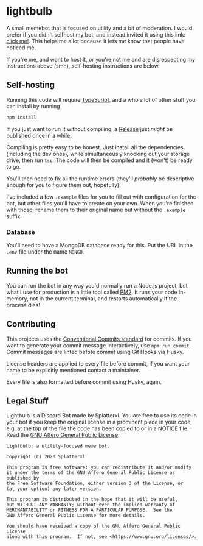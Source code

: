 # lightbulb

A small memebot that is focused on utility and a bit of moderation. I would prefer if you didn't selfhost my bot, and instead invited it using this link: [click me!][inv]. This helps me a lot because it lets me know that people have noticed me.

If you're me, and want to host it, or you're not me and are disrespecting my instructions above (smh), self-hosting instructions are below.

## Self-hosting

Running this code will require [TypeScript], and a whole lot of other stuff you can install by running

```sh
npm install
```

If you just want to run it without compiling, a [Release] just _might_ be published once in a while.

Compiling is pretty easy to be honest. Just install all the dependencies (including the dev ones), while simultaneously knocking out your storage drive, then run `tsc`. The code will then be compiled and it (won't) be ready to go.

You'll then need to fix all the runtime errors (they'll _probably_ be descriptive enough for you to figure them out, hopefully).

I've included a few `.example` files for you to fill out with configuration for the bot, but other files you'll have to create on your own. When you're finished with those, rename them to their original name but without the `.example` suffix.

### Database

You'll need to have a MongoDB database ready for this. Put the URL in the `.env` file under the name `MONGO`.

## Running the bot

You can run the bot in any way you'd normally run a Node.js project, but what I use for production is a little tool called [PM2]. It runs your code in-memory, not in the current terminal, and restarts automatically if the process dies!

## Contributing

This projects uses the [Conventional Commits standard][convcommits] for commits. If you want to generate your commit message interactively, use `npm run commit`. Commit messages are linted befote commit using Git Hooks via Husky.

License headers are applied to every file before commit, if you want your name to be explicitly mentioned contact a maintainer.

Every file is also formatted before commit using Husky, again.

## Legal Stuff

Lightbulb is a Discord Bot made by Splatterxl. You are free to use its code in your bot if you keep the original license in a prominent place in your code, e.g. at the top of the file the code has been copied to or in a NOTICE file. Read the [GNU Affero General Public License][agpl].

```
Lightbulb: a utility-focused meme bot.

Copyright (C) 2020 Splatterxl

This program is free software: you can redistribute it and/or modify
it under the terms of the GNU Affero General Public License as published by
the Free Software Foundation, either version 3 of the License, or
(at your option) any later version.

This program is distributed in the hope that it will be useful,
but WITHOUT ANY WARRANTY; without even the implied warranty of
MERCHANTABILITY or FITNESS FOR A PARTICULAR PURPOSE.  See the
GNU Affero General Public License for more details.

You should have received a copy of the GNU Affero General Public License
along with this program.  If not, see <https://www.gnu.org/licenses/>.
```

<!-- links -->

[inv]: https://discord.com/oauth2/authorize?client_id=808333699879796787&scope=bot+applications.commands
[typescript]: https://typescriptlang.org
[release]: https://github.com/nearlySplat/lightbulb/releases
[pm2]: https://pm2.io
[convcommits]: https://conventionalcommits.org/en/v1.0.0
[agpl]: https://www.gnu.org/licenses

